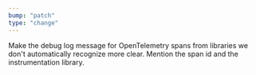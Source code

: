 ```yaml
---
bump: "patch"
type: "change"
---
```


Make the debug log message for OpenTelemetry spans from libraries we don't automatically recognize more clear. Mention the span id and the instrumentation library.
